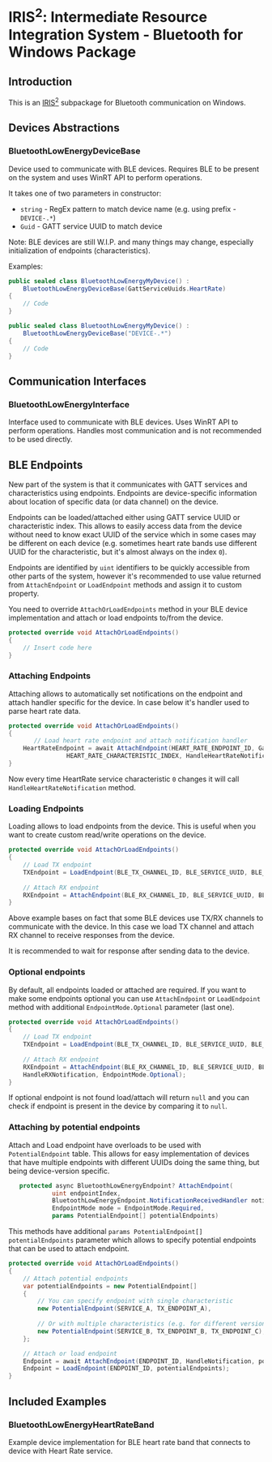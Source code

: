 ﻿# IRIS<sup>2</sup>: Intermediate Resource Integration System - Bluetooth for Windows Package

## Introduction
This is an [IRIS<sup>2</sup>](https://github.com/H1M4W4R1/IRIS) subpackage for Bluetooth communication on
Windows.

## Devices Abstractions
### BluetoothLowEnergyDeviceBase
Device used to communicate with BLE devices. Requires
BLE to be present on the system and uses WinRT API to
perform operations.

It takes one of two parameters in constructor:

* `string` - RegEx pattern to match device name (e.g.
  using prefix - `DEVICE-.*`)
* `Guid` - GATT service UUID to match device

Note: BLE devices are still W.I.P. and many things may
change, especially initialization of endpoints
(characteristics).

Examples:

```cs
public sealed class BluetoothLowEnergyMyDevice() :
    BluetoothLowEnergyDeviceBase(GattServiceUuids.HeartRate)
{
    // Code
}
```

```cs
public sealed class BluetoothLowEnergyMyDevice() :
    BluetoothLowEnergyDeviceBase("DEVICE-.*")
{
    // Code
}
```

## Communication Interfaces
### BluetoothLowEnergyInterface
Interface used to communicate with BLE devices. Uses WinRT
API to perform operations. Handles most communication
and is not recommended to be used directly.

## BLE Endpoints
New part of the system is that it communicates with GATT services
and characteristics using endpoints. Endpoints are device-specific
information about location of specific data (or data channel) on the
device.

Endpoints can be loaded/attached either using GATT service UUID or
characteristic index. This allows to easily access data from the
device without need to know exact UUID of the service which in some cases
may be different on each device (e.g. sometimes heart rate bands use
different UUID for the characteristic, but it's almost always on the
index `0`).

Endpoints are identified by `uint` identifiers to be quickly accessible
from other parts of the system, however it's recommended to use value
returned from `AttachEndpoint` or `LoadEndpoint` methods and assign it
to custom property.

You need to override `AttachOrLoadEndpoints` method in your BLE device
implementation and attach or load endpoints to/from the device.

```cs
protected override void AttachOrLoadEndpoints()
{
    // Insert code here
}
```

### Attaching Endpoints
Attaching allows to automatically set notifications on the endpoint and attach
handler specific for the device. In case below it's handler used to parse heart
rate data.

```csharp
protected override void AttachOrLoadEndpoints()
{
       // Load heart rate endpoint and attach notification handler
    HeartRateEndpoint = await AttachEndpoint(HEART_RATE_ENDPOINT_ID, GattServiceUuids.HeartRate,
                HEART_RATE_CHARACTERISTIC_INDEX, HandleHeartRateNotification);
}
```

Now every time HeartRate service characteristic `0` changes it will call `HandleHeartRateNotification`
method.

### Loading Endpoints
Loading allows to load endpoints from the device. This is useful when you want
to create custom read/write operations on the device.

```csharp
protected override void AttachOrLoadEndpoints()
{
    // Load TX endpoint
    TXEndpoint = LoadEndpoint(BLE_TX_CHANNEL_ID, BLE_SERVICE_UUID, BLE_TX_CHARACTERISTIC_UUID);
   
    // Attach RX endpoint
    RXEndpoint = AttachEndpoint(BLE_RX_CHANNEL_ID, BLE_SERVICE_UUID, BLE_RX_CHARACTERISTIC_UUID, HandleRXNotification);
}
```

Above example bases on fact that some BLE devices use TX/RX channels to communicate
with the device. In this case we load TX channel and attach RX channel to
receive responses from the device.

It is recommended to wait for response after sending data to the device.

### Optional endpoints
By default, all endpoints loaded or attached are required. If you want to make
some endpoints optional you can use `AttachEndpoint` or `LoadEndpoint` method
with additional `EndpointMode.Optional` parameter (last one).

```csharp
protected override void AttachOrLoadEndpoints()
{
    // Load TX endpoint
    TXEndpoint = LoadEndpoint(BLE_TX_CHANNEL_ID, BLE_SERVICE_UUID, BLE_TX_CHARACTERISTIC_UUID);
   
    // Attach RX endpoint
    RXEndpoint = AttachEndpoint(BLE_RX_CHANNEL_ID, BLE_SERVICE_UUID, BLE_RX_CHARACTERISTIC_UUID, 
    HandleRXNotification, EndpointMode.Optional);
}
```

If optional endpoint is not found load/attach will return `null` and you can
check if endpoint is present in the device by comparing it to `null`.
### Attaching by potential endpoints
Attach and Load endpoint have overloads to be used with `PotentialEndpoint` table.
This allows for easy implementation of devices that have multiple endpoints with
different UUIDs doing the same thing, but being device-version specific.

```csharp
   protected async BluetoothLowEnergyEndpoint? AttachEndpoint(
            uint endpointIndex,
            BluetoothLowEnergyEndpoint.NotificationReceivedHandler notificationHandler,
            EndpointMode mode = EndpointMode.Required,
            params PotentialEndpoint[] potentialEndpoints)
```

This methods have additional `params PotentialEndpoint[] potentialEndpoints` parameter
which allows to specify potential endpoints that can be used to attach endpoint.

```csharp
protected override void AttachOrLoadEndpoints()
{
    // Attach potential endpoints
    var potentialEndpoints = new PotentialEndpoint[]
    {
        // You can specify endpoint with single characteristic
        new PotentialEndpoint(SERVICE_A, TX_ENDPOINT_A),
        
        // Or with multiple characteristics (e.g. for different versions of the device)
        new PotentialEndpoint(SERVICE_B, TX_ENDPOINT_B, TX_ENDPOINT_C),
    };

    // Attach or load endpoint
    Endpoint = await AttachEndpoint(ENDPOINT_ID, HandleNotification, potentialEndpoints);
    Endpoint = LoadEndpoint(ENDPOINT_ID, potentialEndpoints);
}
```

## Included Examples
### BluetoothLowEnergyHeartRateBand
Example device implementation for BLE heart rate band that
connects to device with Heart Rate service.


